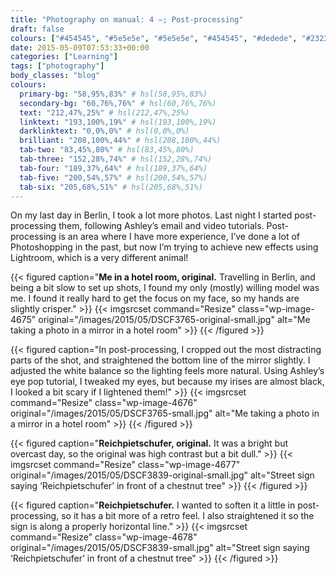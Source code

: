 ```yaml
---
title: "Photography on manual: 4 –; Post-processing"
draft: false
colours: ["#454545", "#5e5e5e", "#5e5e5e", "#454545", "#dedede", "#232323", "#dedede"]
date: 2015-05-09T07:53:33+00:00
categories: ["Learning"]
tags: ["photography"]
body_classes: "blog"
colours:
  primary-bg: "58,95%,83%" # hsl(58,95%,83%)
  secondary-bg: "60,76%,76%" # hsl(60,76%,76%)
  text: "212,47%,25%" # hsl(212,47%,25%)
  linktext: "193,100%,19%" # hsl(193,100%,19%)
  darklinktext: "0,0%,0%" # hsl(0,0%,0%)
  brilliant: "208,100%,44%" # hsl(208,100%,44%)
  tab-two: "83,45%,80%" # hsl(83,45%,80%)
  tab-three: "152,28%,74%" # hsl(152,28%,74%)
  tab-four: "189,37%,64%" # hsl(189,37%,64%)
  tab-five: "200,54%,57%" # hsl(200,54%,57%)
  tab-six: "205,68%,51%" # hsl(205,68%,51%)
---
```


On my last day in Berlin, I took a lot more photos. Last night I started post-processing them, following Ashley’s email and video tutorials. Post-processing is an area where I have more experience, I’ve done a lot of Photoshopping in the past, but now I’m trying to achieve new effects using Lightroom, which is a very different animal!

{{< figured caption="**Me in a hotel room, original.** Travelling in Berlin, and being a bit slow to set up shots, I found my only (mostly) willing model was me. I found it really hard to get the focus on my face, so my hands are slightly crisper." >}}
  {{< imgsrcset command="Resize" class="wp-image-4675" original="/images/2015/05/DSCF3765-original-small.jpg" alt="Me taking a photo in a mirror in a hotel room" >}}
{{< /figured >}}

{{< figured caption="In post-processing, I cropped out the most distracting parts of the shot, and straightened the bottom line of the mirror slightly. I adjusted the white balance so the lighting feels more natural. Using Ashley’s eye pop tutorial, I tweaked my eyes, but because my irises are almost black, I looked a bit scary if I lightened them!" >}}
  {{< imgsrcset command="Resize" class="wp-image-4676" original="/images/2015/05/DSCF3765-small.jpg" alt="Me taking a photo in a mirror in a hotel room" >}}
{{< /figured >}}

{{< figured caption="**Reichpietschufer, original.** It was a bright but overcast day, so the original was high contrast but a bit dull." >}}
  {{< imgsrcset command="Resize" class="wp-image-4677" original="/images/2015/05/DSCF3839-original-small.jpg" alt="Street sign saying ‘Reichpietschufer’ in front of a chestnut tree" >}}
{{< /figured >}}

{{< figured caption="**Reichpietschufer.** I wanted to soften it a little in post-processing, so it has a bit more of a retro feel. I also straightened it so the sign is along a properly horizontal line." >}}
  {{< imgsrcset command="Resize" class="wp-image-4678" original="/images/2015/05/DSCF3839-small.jpg" alt="Street sign saying ‘Reichpietschufer’ in front of a chestnut tree" >}}
{{< /figured >}}

